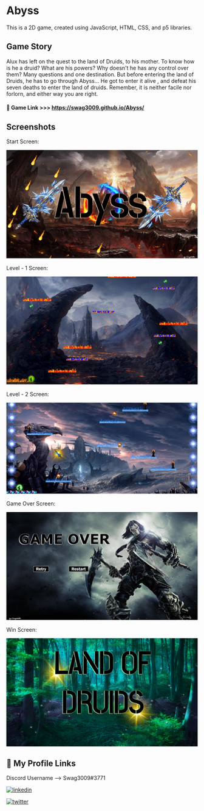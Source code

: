 
# Abyss

This is a 2D game, created using JavaScript, HTML, CSS, and p5 libraries.


## Game Story

Alux has left on the quest to the land of Druids, to his mother. To know how is he a druid? What are his powers? Why doesn't he has any control over them? Many questions and one destination. But before entering the land of Druids, he has to go through Abyss... He got to enter it alive , and defeat his seven deaths to enter the land of druids. Remember, it is neither facile nor forlorn, and either way you are right.


#### 🔗 Game Link >>> https://swag3009.github.io/Abyss/


## Screenshots
Start Screen: 

![Start Screen](./assets/screenshot/StartScreen.png)

Level - 1 Screen:

![Level - 1](./assets/screenshot/level1.png)

Level - 2 Screen:

![Level - 2](./assets/screenshot/level2.png)

Game Over Screen:

![Game Over Screen](./assets/screenshot/gameOver.png)

Win Screen:

![Win Screen](./assets/screenshot/winPage.png)


## 🔗 My Profile Links
Discord Username --> Swag3009#3771

[![linkedin](https://img.shields.io/badge/linkedin-0A66C2?style=for-the-badge&logo=linkedin&logoColor=white)](https://www.linkedin.com/in/swagatika-mohapatra-411b32239)

[![twitter](https://img.shields.io/badge/twitter-1DA1F2?style=for-the-badge&logo=twitter&logoColor=white)](https://twitter.com/Swag3009?t=GEv8PTwtP3ZGQzCDiRs6Tw&s=08)

